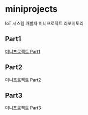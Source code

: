 # miniprojects
IoT 시스템 개발자 미니프로젝트 리포지토리


## Part1
[미니프로젝트 Part1](https://github.com/Yong-Hwan-Lee/miniprojects/tree/main/part1)

## Part2
미니프로젝트 Part2

## Part3
미니프로젝트 Part3
